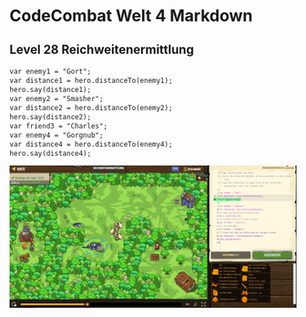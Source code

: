 # CodeCombat Welt 4 Markdown
## Level 28 Reichweitenermittlung
```
var enemy1 = "Gort";
var distance1 = hero.distanceTo(enemy1);
hero.say(distance1);
var enemy2 = "Smasher";
var distance2 = hero.distanceTo(enemy2);
hero.say(distance2);
var friend3 = "Charles";
var enemy4 = "Gorgnub";
var distance4 = hero.distanceTo(enemy4);
hero.say(distance4);
```
![alt text](image-139.png)